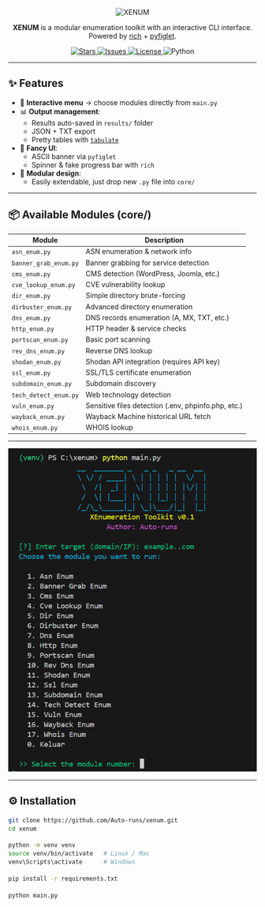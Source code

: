 <p align="center">
  <img src="https://img.shields.io/badge/XENUM-Enumeration%20Toolkit-blue?style=for-the-badge&logo=python" alt="XENUM">
</p>

<p align="center">
  <b>XENUM</b> is a modular enumeration toolkit with an interactive CLI interface.<br>
  Powered by <a href="https://github.com/Textualize/rich">rich</a> + <a href="https://pypi.org/project/pyfiglet/">pyfiglet</a>.
</p>

<p align="center">
  <a href="https://github.com/Auto-runs/XENUM/stargazers">
    <img src="https://img.shields.io/github/stars/Auto-runs/XENUM?style=social" alt="Stars">
  </a>
  <a href="https://github.com/Auto-runs/XENUM/issues">
    <img src="https://img.shields.io/github/issues/Auto-runs/XENUM" alt="Issues">
  </a>
  <a href="https://github.com/Auto-runs/XENUM/blob/main/LICENSE">
    <img src="https://img.shields.io/github/license/Auto-runs/XENUM" alt="License">
  </a>
  <img src="https://img.shields.io/badge/python-3.8%2B-blue" alt="Python">
</p>

---

## ✨ Features
- 📜 **Interactive menu** → choose modules directly from `main.py`
- 📊 **Output management**:
  - Results auto-saved in `results/` folder
  - JSON + TXT export
  - Pretty tables with [`tabulate`](https://pypi.org/project/tabulate/)
- 🎨 **Fancy UI**:
  - ASCII banner via `pyfiglet`
  - Spinner & fake progress bar with `rich`
- 🧩 **Modular design**:
  - Easily extendable, just drop new `.py` file into `core/`

---

## 📦 Available Modules (core/)
| Module                | Description |
|------------------------|-------------|
| `asn_enum.py`          | ASN enumeration & network info |
| `banner_grab_enum.py`  | Banner grabbing for service detection |
| `cms_enum.py`          | CMS detection (WordPress, Joomla, etc.) |
| `cve_lookup_enum.py`   | CVE vulnerability lookup |
| `dir_enum.py`          | Simple directory brute-forcing |
| `dirbuster_enum.py`    | Advanced directory enumeration |
| `dns_enum.py`          | DNS records enumeration (A, MX, TXT, etc.) |
| `http_enum.py`         | HTTP header & service checks |
| `portscan_enum.py`     | Basic port scanning |
| `rev_dns_enum.py`      | Reverse DNS lookup |
| `shodan_enum.py`       | Shodan API integration (requires API key) |
| `ssl_enum.py`          | SSL/TLS certificate enumeration |
| `subdomain_enum.py`    | Subdomain discovery |
| `tech_detect_enum.py`  | Web technology detection |
| `vuln_enum.py`         | Sensitive files detection (.env, phpinfo.php, etc.) |
| `wayback_enum.py`      | Wayback Machine historical URL fetch |
| `whois_enum.py`        | WHOIS lookup |

---

<p align="center"> <img src="demo.png" alt="demo" width="700"> </p>

---

## ⚙️ Installation
```bash
git clone https://github.com/Auto-runs/xenum.git
cd xenum

python -m venv venv
source venv/bin/activate   # Linux / Mac
venv\Scripts\activate      # Windows

pip install -r requirements.txt

python main.py
